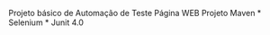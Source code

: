 
Projeto básico de Automação de Teste Página WEB
    Projeto Maven
      * Selenium
      * Junit 4.0
      
      
